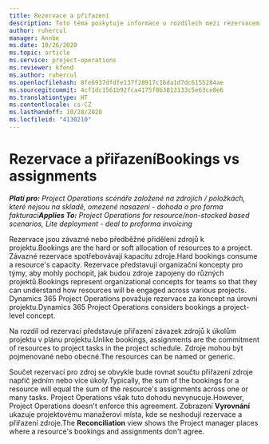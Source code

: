 ```yaml
---
title: Rezervace a přiřazení
description: Toto téma poskytuje informace o rozdílech mezi rezervacemi zdrojů a přiřazeními zdrojů.
author: ruhercul
manager: Annbe
ms.date: 10/26/2020
ms.topic: article
ms.service: project-operations
ms.reviewer: kfend
ms.author: ruhercul
ms.openlocfilehash: 8fe6937dfdfe137f28917c16da1d7dc6155284ae
ms.sourcegitcommit: 4cf1dc1561b92fca4175f0b3813133c5e63ce8e6
ms.translationtype: HT
ms.contentlocale: cs-CZ
ms.lasthandoff: 10/28/2020
ms.locfileid: "4130210"
---
```

# <a name="bookings-vs-assignments"></a><span data-ttu-id="e7f13-103">Rezervace a přiřazení</span><span class="sxs-lookup"><span data-stu-id="e7f13-103">Bookings vs assignments</span></span>

<span data-ttu-id="e7f13-104">_**Platí pro:** Project Operations scénáře založené na zdrojích / položkách, které nejsou na skladě, omezené nasazení - dohoda o pro forma fakturaci_</span><span class="sxs-lookup"><span data-stu-id="e7f13-104">_**Applies To:** Project Operations for resource/non-stocked based scenarios, Lite deployment - deal to proforma invoicing_</span></span>

<span data-ttu-id="e7f13-105">Rezervace jsou závazné nebo předběžné přidělení zdrojů k projektu.</span><span class="sxs-lookup"><span data-stu-id="e7f13-105">Bookings are the hard or soft allocation of resources to a project.</span></span> <span data-ttu-id="e7f13-106">Závazné rezervace spotřebovávají kapacitu zdroje.</span><span class="sxs-lookup"><span data-stu-id="e7f13-106">Hard bookings consume a resource's capacity.</span></span> <span data-ttu-id="e7f13-107">Rezervace představují organizační koncepty pro týmy, aby mohly pochopit, jak budou zdroje zapojeny do různých projektů.</span><span class="sxs-lookup"><span data-stu-id="e7f13-107">Bookings represent organizational concepts for teams so that they can understand how resources will be engaged across various projects.</span></span> <span data-ttu-id="e7f13-108">Dynamics 365 Project Operations považuje rezervace za koncept na úrovni projektu.</span><span class="sxs-lookup"><span data-stu-id="e7f13-108">Dynamics 365 Project Operations considers bookings a project-level concept.</span></span> 

<span data-ttu-id="e7f13-109">Na rozdíl od rezervací představuje přiřazení závazek zdrojů k úkolům projektu v plánu projektu.</span><span class="sxs-lookup"><span data-stu-id="e7f13-109">Unlike bookings, assignments are the commitment of resources to project tasks in the project schedule.</span></span> <span data-ttu-id="e7f13-110">Zdroje mohou být pojmenované nebo obecné.</span><span class="sxs-lookup"><span data-stu-id="e7f13-110">The resources can be named or generic.</span></span> 

<span data-ttu-id="e7f13-111">Součet rezervací pro zdroj se obvykle bude rovnat součtu přiřazení zdroje napříč jedním nebo více úkoly.</span><span class="sxs-lookup"><span data-stu-id="e7f13-111">Typically, the sum of the bookings for a resource will equal the sum of the resource's assignments across one or many tasks.</span></span> <span data-ttu-id="e7f13-112">Project Operations však tuto dohodu nevynucuje.</span><span class="sxs-lookup"><span data-stu-id="e7f13-112">However, Project Operations doesn't enforce this agreement.</span></span> <span data-ttu-id="e7f13-113">Zobrazení **Vyrovnání** ukazuje projektovému manažerovi místa, kde se neshodují rezervace a přiřazení zdroje.</span><span class="sxs-lookup"><span data-stu-id="e7f13-113">The **Reconciliation** view shows the Project manager places where a resource's bookings and assignments don't agree.</span></span>
